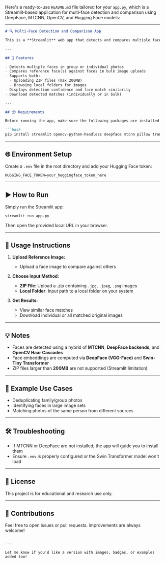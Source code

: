 Here's a ready-to-use `README.md` file tailored for your `app.py`, which is a Streamlit-based application for multi-face detection and comparison using DeepFace, MTCNN, OpenCV, and Hugging Face models:

---

```markdown
# 🔍 Multi-Face Detection and Comparison App

This is a **Streamlit** web app that detects and compares multiple faces in images using state-of-the-art models like **MTCNN**, **DeepFace**, **OpenCV**, and **Swin Transformer (Hugging Face)**.

---

## 🚀 Features

- Detects multiple faces in group or individual photos
- Compares reference face(s) against faces in bulk image uploads
- Supports both:
  - Uploading ZIP files (max 200MB)
  - Browsing local folders for images
- Displays detection confidence and face match similarity
- Download detected matches (individually or in bulk)

---

## 📦 Requirements

Before running the app, make sure the following packages are installed:

```bash
pip install streamlit opencv-python-headless deepface mtcnn pillow transformers[torch] torch python-dotenv
```

---

## 🌐 Environment Setup

Create a `.env` file in the root directory and add your Hugging Face token:

```env
HUGGING_FACE_TOKEN=your_huggingface_token_here
```

---

## ▶️ How to Run

Simply run the Streamlit app:

```bash
streamlit run app.py
```

Then open the provided local URL in your browser.

---

## 📁 Usage Instructions

1. **Upload Reference Image:**  
   - Upload a face image to compare against others

2. **Choose Input Method:**  
   - **ZIP File**: Upload a .zip containing `.jpg`, `.jpeg`, `.png` images  
   - **Local Folder**: Input path to a local folder on your system

3. **Get Results:**  
   - View similar face matches
   - Download individual or all matched original images

---

## 💡 Notes

- Faces are detected using a hybrid of **MTCNN**, **DeepFace backends**, and **OpenCV Haar Cascades**
- Face embeddings are computed via **DeepFace (VGG-Face)** and **Swin-Tiny Transformer**
- ZIP files larger than **200MB** are not supported (Streamlit limitation)

---

## 📸 Example Use Cases

- Deduplicating family/group photos
- Identifying faces in large image sets
- Matching photos of the same person from different sources

---

## 🛠️ Troubleshooting

- If MTCNN or DeepFace are not installed, the app will guide you to install them
- Ensure `.env` is properly configured or the Swin Transformer model won't load

---

## 📝 License

This project is for educational and research use only.

---

## 🤝 Contributions

Feel free to open issues or pull requests. Improvements are always welcome!
```

---

Let me know if you'd like a version with images, badges, or examples added too!
